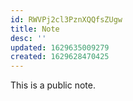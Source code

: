 ```yaml
---
id: RWVPj2cl3PznXQQfsZUgw
title: Note
desc: ''
updated: 1629635009279
created: 1629628470425
---
```

This is a public note.
